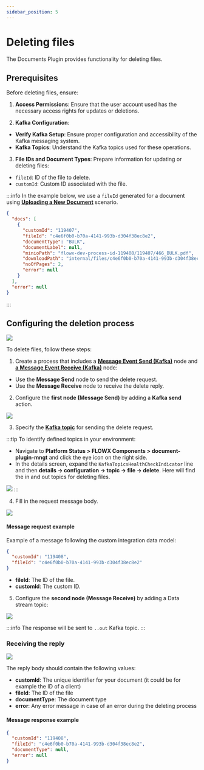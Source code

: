 ```yaml
---
sidebar_position: 5
---
```


# Deleting files

The Documents Plugin provides functionality for deleting files.

## Prerequisites

Before deleting files, ensure:

1. **Access Permissions**: Ensure that the user account used has the necessary access rights for updates or deletions.

2. **Kafka Configuration**:

- **Verify Kafka Setup**: Ensure proper configuration and accessibility of the Kafka messaging system.
- **Kafka Topics**: Understand the Kafka topics used for these operations.

3.  **File IDs and Document Types**: Prepare information for updating or deleting files:
 
- `fileId`: ID of the file to delete.
- `customId`: Custom ID associated with the file.

:::info
In the example below, we use a `fileId` generated for a document using [<u>**Uploading a New Document**</u>](./uploading-a-new-document.md) scenario.

```json
{
  "docs": [
    {
      "customId": "119407",
      "fileId": "c4e6f0b0-b70a-4141-993b-d304f38ec8e2",
      "documentType": "BULK",
      "documentLabel": null,
      "minioPath": "flowx-dev-process-id-119408/119407/466_BULK.pdf",
      "downloadPath": "internal/files/c4e6f0b0-b70a-4141-993b-d304f38ec8e2/download",
      "noOfPages": 2,
      "error": null
    }
  ],
  "error": null
}
```
:::

## Configuring the deletion process

![](https://s3.eu-west-1.amazonaws.com/docx.flowx.ai/release34/delete_file_proc.png)

To delete files, follow these steps:

1. Create a process that includes a [**Message Event Send (Kafka)**](../../../../../building-blocks/node/message-send-received-task-node.md#configuring-a-message-send-task-node) node and [**a Message Event Receive (Kafka)**](../../../../../building-blocks/node/message-send-received-task-node.md#configuring-a-message-receive-task-node) node:

* Use the **Message Send** node to send the delete request.
* Use the **Message Receive** node to receive the delete reply.

2. Configure the **first node (Message Send)** by adding a **Kafka send** action.

![](https://s3.eu-west-1.amazonaws.com/docx.flowx.ai/release34/delete_file_action.png)

3. Specify the [**Kafka topic**](../../../plugins-setup-guide/documents-plugin-setup/documents-plugin-setup.md#kafka-configuration) for sending the delete request.

:::tip
To identify defined topics in your environment:

-  Navigate to **Platform Status > FLOWX Components > document-plugin-mngt** and click the eye icon on the right side.
-  In the details screen, expand the `KafkaTopicsHealthCheckIndicator` line and then **details → configuration → topic → file → delete**. Here will find the in and out topics for deleting files.

![](https://s3.eu-west-1.amazonaws.com/docx.flowx.ai/release34/delete_topics.png)
:::

4. Fill in the request message body.

![](https://s3.eu-west-1.amazonaws.com/docx.flowx.ai/release34/delete_request_message.png)

#### Message request example

Example of a message following the custom integration data model:

```json
{
  "customId": "119408",
  "fileId": "c4e6f0b0-b70a-4141-993b-d304f38ec8e2"
}
```

* **fileId**: The ID of the file.
* **customId**: The custom ID.

5. Configure the **second node (Message Receive)** by adding a Data stream topic:

![](https://s3.eu-west-1.amazonaws.com/docx.flowx.ai/release34/delete_stream.png)


:::info
The response will be sent to `..out` Kafka topic.
:::


### Receiving the reply

![](https://s3.eu-west-1.amazonaws.com/docx.flowx.ai/release34/delete_response.png)

The reply body should contain the following values:

- **customId**: The unique identifier for your document (it could be for example the ID of a client)
- **fileId**: The ID of the file
- **documentType**: The document type
- **error**: Any error message in case of an error during the deleting process

#### Message response example

```json
{
  "customId": "119408",
  "fileId": "c4e6f0b0-b70a-4141-993b-d304f38ec8e2",
  "documentType": null,
  "error": null
}
```